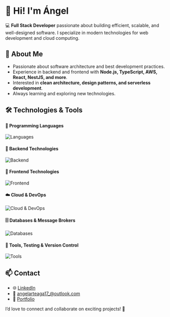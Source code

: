 # 👋 Hi! I'm Ángel  

💻 **Full Stack Developer** passionate about building efficient, scalable, and well-designed software. I specialize in modern technologies for web development and cloud computing.  

<!--![GitHub Stats](https://github-readme-stats.vercel.app/api?username=ssssshel&show_icons=true&theme=holi)-->

## 🚀 About Me  
- Passionate about software architecture and best development practices.  
- Experience in backend and frontend with **Node.js, TypeScript, AWS, React, NestJS, and more**.  
- Interested in **clean architecture, design patterns, and serverless development**.  
- Always learning and exploring new technologies.  

## 🛠️ Technologies & Tools
#### **📌 Programming Languages**  
![Languages](https://skillicons.dev/icons?i=js,ts,go,java,python,php,bash)  

#### **🚀 Backend Technologies**  
![Backend](https://skillicons.dev/icons?i=nodejs,spring,laravel)  

#### **🎨 Frontend Technologies**  
![Frontend](https://skillicons.dev/icons?i=react,angular,vue,html,css,tailwind)  

#### **☁️ Cloud & DevOps**  
![Cloud & DevOps](https://skillicons.dev/icons?i=aws,gcp,docker,terraform)  

#### **🗄️ Databases & Message Brokers**  
![Databases](https://skillicons.dev/icons?i=mongo,postgres,mysql,redis,rabbitmq)  

#### **🔧 Tools, Testing & Version Control**  
![Tools](https://skillicons.dev/icons?i=git,jest)

## 📫 Contact  
- 🌐 [LinkedIn](https://www.linkedin.com/in/angelart179)  
- 📧 angelarteaga17_@outlook.com 
- 🚀 [Portfolio](https://angel-arteaga.vercel.app/)

I’d love to connect and collaborate on exciting projects! 🚀  
